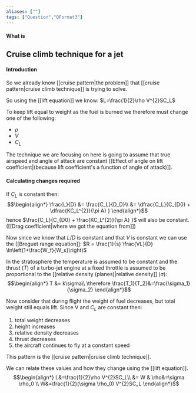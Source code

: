 ```yaml
---
aliases: [""]
tags: ["Question","QFormat3"]
---
```


#### What is
## Cruise climb technique for a jet
#### Introduction
So we already know [[cruise pattern|the problem]] that [[cruise pattern|cruise climb technique]] is trying to solve.

So using the [[lift equation]] we know: $L=\frac{1}{2}\rho V^{2}SC_L$

To keep lift equal to weight as the fuel is burned we therefore must change one of the following:
- $\rho$
- $V$
- $C_L$

The technique we are focusing on here is going to assume that true airspeed and angle of attack are constant [[Effect of angle on lift coefficient|(because lift coefficient's a function of angle of attack)]].

#### Calculating changes required
If $C_L$ is constant then:
$$\begin{align*}
   \frac{L}{D} &= \frac{C_L}{D_D}\\
&= \dfrac{C_L}{C_{D0} + \dfrac{KC_L^{2}}{\pi A} } 
\end{align*}$$
hence $\frac{C_L}{C_{D0} + \frac{KC_L^{2}}{\pi A} }$ will also be constant. ([[Drag coefficient|where we got the equation from]])

Now since we know that $L/D$ is constant and that $V$ is constant we can use the [[Breguet range equation]]: $R = \frac{1}{s} \frac{VL}{D} \ln\left(1+\frac{W_f}{W_s}\right)$

In the stratosphere the temperature is assumed to be constant and the thrust ($T$) of a turbo-jet engine at a fixed throttle is assumed to be proportional to the [[relative density (planes)|relative density]] ($\sigma$):
$$\begin{align*}
   T &= k\sigma\\
\therefore \frac{T_1}{T_2}&=\frac{\sigma_1}{\sigma_2} 
\end{align*}$$

Now consider that during flight the weight of fuel decreases, but total weight still equals lift. Since V and $C_L$ are constant then:
1) total weight decreases
2) height increases
3) relative density decreases
4) thrust decreases
5) the aircraft continues to fly at a constant speed

This pattern is the [[cruise pattern|cruise climb technique]].

We can relate these values and how they change using the [[lift equation]].
$$\begin{align*}
   L&=\frac{1}{2}\rho V^{2}SC_L\\
&= W & \rho&=\sigma \rho_0 \\
 W&=\frac{1}{2}(\sigma \rho_0) V^{2}SC_L
\end{align*}$$

